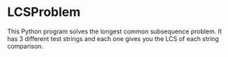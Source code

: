 # LCSProblem
This Python program solves the longest common subsequence problem. It has 3 different test strings and each one gives you the LCS of each string comparison. 
